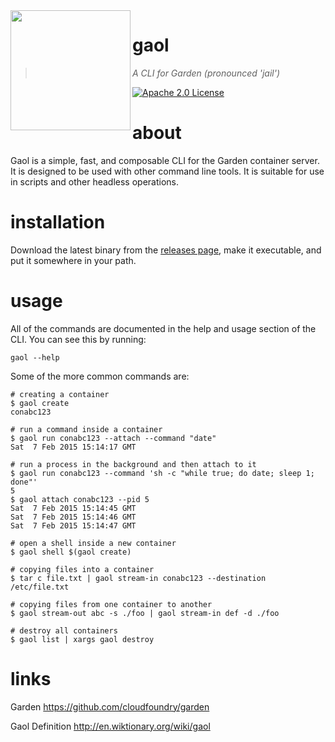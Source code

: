<img src="https://cdn.rawgit.com/contraband/gaol/master/docs/images/gaol.svg" align="left" width="192px" height="192px"/>

# gaol

> *A CLI for Garden (pronounced 'jail')*

[![Apache 2.0 License](https://img.shields.io/badge/license-Apache%202.0-blue.svg?style=flat-square)](/LICENSE)


# about

Gaol is a simple, fast, and composable CLI for the Garden container server. It
is designed to be used with other command line tools. It is suitable for use in
scripts and other headless operations.


# installation

Download the latest binary from the [releases page][releases], make it
executable, and put it somewhere in your path.

[releases]: https://github.com/contraband/gaol/releases


# usage

All of the commands are documented in the help and usage section of the CLI.
You can see this by running:

    gaol --help

Some of the more common commands are:

    # creating a container
    $ gaol create
    conabc123

    # run a command inside a container
    $ gaol run conabc123 --attach --command "date"
    Sat  7 Feb 2015 15:14:17 GMT

    # run a process in the background and then attach to it
    $ gaol run conabc123 --command 'sh -c "while true; do date; sleep 1; done"'
    5
    $ gaol attach conabc123 --pid 5
    Sat  7 Feb 2015 15:14:45 GMT
    Sat  7 Feb 2015 15:14:46 GMT
    Sat  7 Feb 2015 15:14:47 GMT

    # open a shell inside a new container
    $ gaol shell $(gaol create)

    # copying files into a container
    $ tar c file.txt | gaol stream-in conabc123 --destination /etc/file.txt

    # copying files from one container to another
    $ gaol stream-out abc -s ./foo | gaol stream-in def -d ./foo

    # destroy all containers
    $ gaol list | xargs gaol destroy


# links

Garden
https://github.com/cloudfoundry/garden

Gaol Definition
http://en.wiktionary.org/wiki/gaol
